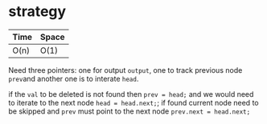 # strategy

 
Time  | Space
----- | ------
O(n) | O(1)

 
 Need three pointers: one for output `output`, one to track previous node `prev`and another one is to interate `head`.

if the `val` to be deleted is not found then `prev = head;` and we would need to iterate to the next node `head = head.next;`; if found current node need to be skipped and `prev` must point to the next node `prev.next = head.next;`



 
 